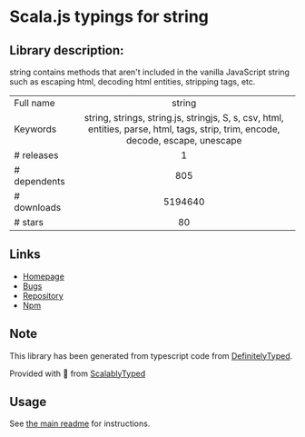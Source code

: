 
# Scala.js typings for string


## Library description:
string contains methods that aren't included in the vanilla JavaScript string such as escaping html, decoding html entities, stripping tags, etc.

|                    |                 |
| ------------------ | :-------------: |
| Full name          | string |
| Keywords           | string, strings, string.js, stringjs, S, s, csv, html, entities, parse, html, tags, strip, trim, encode, decode, escape, unescape |
| # releases         | 1 |
| # dependents       | 805 |
| # downloads        | 5194640 |
| # stars            | 80 |

## Links
- [Homepage](https://github.com/jprichardson/string.js#readme)
- [Bugs](https://github.com/jprichardson/string.js/issues)
- [Repository](https://github.com/jprichardson/string.js)
- [Npm](https://www.npmjs.com/package/string)
    


## Note
This library has been generated from typescript code from [DefinitelyTyped](https://definitelytyped.org).

Provided with :purple_heart: from [ScalablyTyped](https://github.com/oyvindberg/ScalablyTyped)

## Usage
See [the main readme](../../readme.md) for instructions.


